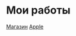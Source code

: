 # Мои работы
[Магазин](https://Atamazow.github.io/Magazin)
[ Apple](https://Atamazow.github.io/apple)
